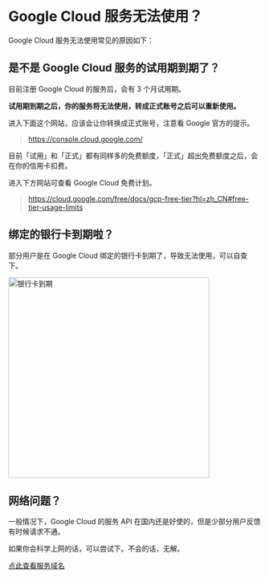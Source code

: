 # Google Cloud 服务无法使用？

Google Cloud 服务无法使用常见的原因如下：

## 是不是 Google Cloud 服务的试用期到期了？

目前注册 Google Cloud 的服务后，会有 3 个月试用期。

**试用期到期之后，你的服务将无法使用，转成正式账号之后可以重新使用。**

进入下面这个网站，应该会让你转换成正式账号，注意看 Google 官方的提示。

> https://console.cloud.google.com/

目前「试用」和「正式」都有同样多的免费额度，「正式」超出免费额度之后，会在你的信用卡扣费。

进入下方网站可查看 Google Cloud 免费计划。

> https://cloud.google.com/free/docs/gcp-free-tier?hl=zh_CN#free-tier-usage-limits

## 绑定的银行卡到期啦？

部分用户是在 Google Cloud 绑定的银行卡到期了，导致无法使用，可以自查下。

<img src="https://cdn.jsdelivr.net/gh/ripperhe/oss@master/2022/0110/card-error.jpg" alt="银行卡到期" width=400 />

## 网络问题？

一般情况下，Google Cloud 的服务 API 在国内还是好使的，但是少部分用户反馈有时候请求不通。

如果你会科学上网的话，可以尝试下。不会的话，无解。

[点此查看服务域名](faq/service-proxy.md)
